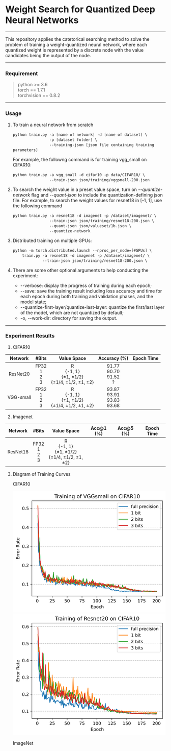 # Weight Search for Quantized Deep Neural Networks
---
This repository applies the catetorical searching method to solve the problem of training a weight-quantized neural network, where each quantized weight is represented by a discrete node with the value candidates being the output of the node.
___
### Requirement
> python >= 3.6  
> torch == 1.7.1  
> torchvision == 0.8.2
___
### Usage
1. To train a neural network from scratch  
    ```
    python train.py -a [name of network] -d [name of dataset] \
                    -p [dataset folder] \
                    --training-json [json file containing training parameters]
    ```

    For example, the followng command is for training vgg_small on CIFAR10:  
    ```
    python train.py -a vgg_small -d cifar10 -p data/CIFAR10/ \
                    --train-json json/training/vggsmall-200.json
    ```

2. To search the weight value in a preset value space, turn on *--quantize-network* flag and *--quant-json* to include the quantization-defining json file. For example, to search the weight values for resnet18 in [-1, 1], use the following command
    ```
    python train.py -a resnet18 -d imagenet -p /dataset/imagenet/ \
                    --train-json json/training/resnet18-200.json \
                    --quant-json json/valueset/1b.json \
                    --quantize-network
    ```

3. Distributed training on multiple GPUs:  
    ```
    python -m torch.distributed.launch --nproc_per_node=[#GPUs] \
        train.py -a resnet18 -d imagenet -p /dataset/imagenet/ \
                 --train-json json/training/resnet18-200.json \
    ```

4. There are some other optional arguments to help conducting the experiment:  
    - --verbose: display the progress of training during each epoch;  
    - --save: save the training result including loss accuracy and time for each epoch during both training and validation phases, and the model state;
    - --quantize-first-layer/quantize-last-layer: quantize the first/last layer of the model, which are not quantized by default;  
    - -o, --work-dir: directory for saving the output.
    
___
### Experiment Results
1. CIFAR10  

| Network | #Bits | Value Space | Accuracy (%) | Epoch Time |
| :-----: | :----: | :----: | :----: | :----: |
| ResNet20 | FP32<br>1<br>2<br>3 | R<br>{-1, 1}<br>{±1, ±1/2}<br>{±1/4, ±1/2, ±1, ±2} | 91.77<br>90.70<br>91.52<br>? |
| VGG-small | FP32<br>1<br>2<br>3 | R<br>{-1, 1}<br>{±1, ±1/2}<br>{±1/4, ±1/2, ±1, ±2} | 93.87<br>93.91<br>93.83<br>93.68|

2. Imagenet

| Network | #Bits | Value Space | Acc@1 (%) | Acc@5 (%) | Epoch Time |
| :-----: | :----: | :----: | :----: | :----: | :----: |
| ResNet18 | FP32<br>1<br>2<br>3 | R<br>{-1, 1}<br>{±1, ±1/2}<br>{±1/4, ±1/2, ±1, ±2} | | |

3. Diagram of Training Curves  

   CIFAR10

   ![vggsmall](figures/vggsmall-training.svg) 
   ![vggsmall](figures/resnet20-training.svg)

   ImageNet

   
   
